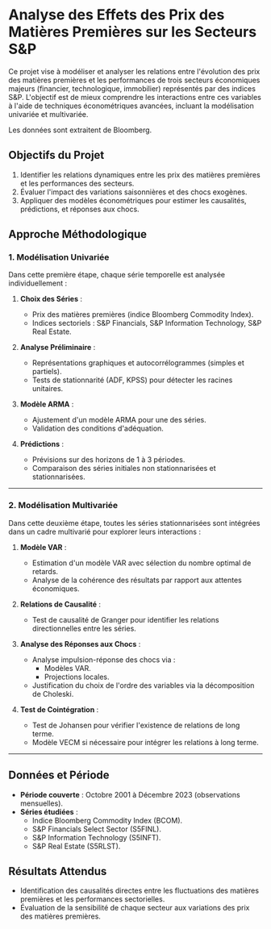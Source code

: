 
# Analyse des Effets des Prix des Matières Premières sur les Secteurs S&P

Ce projet vise à modéliser et analyser les relations entre l'évolution des prix des matières premières et les performances de trois secteurs économiques majeurs (financier, technologique, immobilier) représentés par des indices S&P. L'objectif est de mieux comprendre les interactions entre ces variables à l'aide de techniques économétriques avancées, incluant la modélisation univariée et multivariée.

Les données sont extraitent de Bloomberg.

## Objectifs du Projet

1. Identifier les relations dynamiques entre les prix des matières premières et les performances des secteurs.
2. Évaluer l'impact des variations saisonnières et des chocs exogènes.
3. Appliquer des modèles économétriques pour estimer les causalités, prédictions, et réponses aux chocs.

## Approche Méthodologique

### **1. Modélisation Univariée**

Dans cette première étape, chaque série temporelle est analysée individuellement :

1. **Choix des Séries** : 
   - Prix des matières premières (indice Bloomberg Commodity Index).
   - Indices sectoriels : S&P Financials, S&P Information Technology, S&P Real Estate.
   
2. **Analyse Préliminaire** :
   - Représentations graphiques et autocorrélogrammes (simples et partiels).
   - Tests de stationnarité (ADF, KPSS) pour détecter les racines unitaires.
   
3. **Modèle ARMA** :
   - Ajustement d'un modèle ARMA pour une des séries.
   - Validation des conditions d'adéquation.

4. **Prédictions** :
   - Prévisions sur des horizons de 1 à 3 périodes.
   - Comparaison des séries initiales non stationnarisées et stationnarisées.

---

### **2. Modélisation Multivariée**

Dans cette deuxième étape, toutes les séries stationnarisées sont intégrées dans un cadre multivarié pour explorer leurs interactions :

1. **Modèle VAR** :
   - Estimation d'un modèle VAR avec sélection du nombre optimal de retards.
   - Analyse de la cohérence des résultats par rapport aux attentes économiques.

2. **Relations de Causalité** :
   - Test de causalité de Granger pour identifier les relations directionnelles entre les séries.

3. **Analyse des Réponses aux Chocs** :
   - Analyse impulsion-réponse des chocs via :
     - Modèles VAR.
     - Projections locales.
   - Justification du choix de l'ordre des variables via la décomposition de Choleski.

4. **Test de Cointégration** :
   - Test de Johansen pour vérifier l'existence de relations de long terme.
   - Modèle VECM si nécessaire pour intégrer les relations à long terme.

---

## Données et Période

- **Période couverte** : Octobre 2001 à Décembre 2023 (observations mensuelles).
- **Séries étudiées** :
  - Indice Bloomberg Commodity Index (BCOM).
  - S&P Financials Select Sector (S5FINL).
  - S&P Information Technology (S5INFT).
  - S&P Real Estate (S5RLST).

## Résultats Attendus

- Identification des causalités directes entre les fluctuations des matières premières et les performances sectorielles.
- Évaluation de la sensibilité de chaque secteur aux variations des prix des matières premières.

